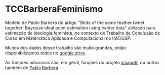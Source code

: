 # TCCBarberaFeminismo

Modelo de Pablo Barberá do artigo ''Birds of the same feather tweet together: Bayesian ideal point estimation using twitter data" utilizado para estimação de ideologia feminista, no contexto de Trabalho de Conclusão de Curso em Matemática Aplicada e Computacional no IME/USP.

Muitos dos dados desse trabalho são muito grandes, então disponibilizamos todos no [google drive](https://drive.google.com/drive/folders/14NVcD6G6JVX87nRSTXr5Hq_bpgtUxw9V?usp=sharing).

As funções adicionais são, em geral, funções do projeto [smappR](https://github.com/SMAPPNYU/smappR), ou outros também de [Pablo Barberá](https://github.com/pablobarbera).